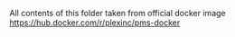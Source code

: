 All contents of this folder taken from official docker image https://hub.docker.com/r/plexinc/pms-docker